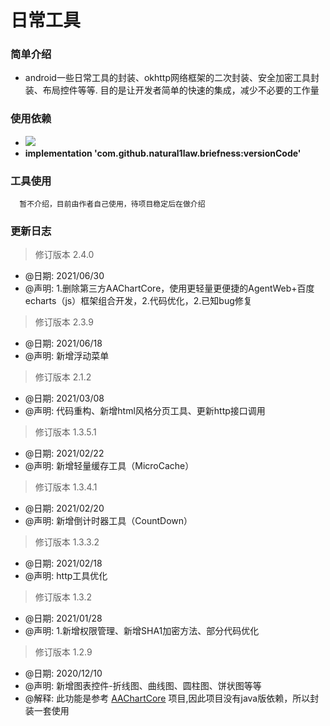 日常工具
======

### 简单介绍
  * android一些日常工具的封装、okhttp网络框架的二次封装、安全加密工具封装、布局控件等等. 目的是让开发者简单的快速的集成，减少不必要的工作量

### 使用依赖
  * ![](https://jitpack.io/v/natural1law/briefness.svg "")
  * **implementation 'com.github.natural1law.briefness:versionCode'**

### 工具使用
  ```
    暂不介绍，目前由作者自己使用，待项目稳定后在做介绍
  ```

### 更新日志
  
  > 修订版本 2.4.0
  * @日期: 2021/06/30
  * @声明: 1.删除第三方AAChartCore，使用更轻量更便捷的AgentWeb+百度echarts（js）框架组合开发，2.代码优化，2.已知bug修复

  > 修订版本 2.3.9
  * @日期: 2021/06/18
  * @声明: 新增浮动菜单
  
  > 修订版本 2.1.2
  * @日期: 2021/03/08
  * @声明: 代码重构、新增html风格分页工具、更新http接口调用
 
  > 修订版本 1.3.5.1
  * @日期: 2021/02/22
  * @声明: 新增轻量缓存工具（MicroCache）
  
  > 修订版本 1.3.4.1
  * @日期: 2021/02/20
  * @声明: 新增倒计时器工具（CountDown）
  
  > 修订版本 1.3.3.2
  * @日期: 2021/02/18
  * @声明: http工具优化
 
  > 修订版本 1.3.2
  * @日期: 2021/01/28
  * @声明: 1.新增权限管理、新增SHA1加密方法、部分代码优化

  > 修订版本 1.2.9
  * @日期: 2020/12/10
  * @声明: 新增图表控件-折线图、曲线图、圆柱图、饼状图等等
  * @解释: 此功能是参考 [AAChartCore](https://github.com/AAChartModel/AAChartCore "AAChartCore")  项目,因此项目没有java版依赖，所以封装一套使用

